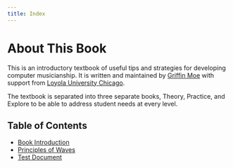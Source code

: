 ```yaml
---
title: Index
---
```


# About This Book

This is an introductory textbook of useful tips and strategies for developing
computer musicianship. It is written and maintained by [Griffin Moe][gmoe] with
support from [Loyola University Chicago][luc].

The textbook is separated into three separate books, Theory, Practice, and
Explore to be able to address student needs at every level.

[gmoe]: http://griffinmoe.com/
[luc]: http://www.luc.edu/cs

## Table of Contents

* [Book Introduction](intro.html)
* [Principles of Waves](book1_theory/principles-of-waves.html)
* [Test Document](test.html)
